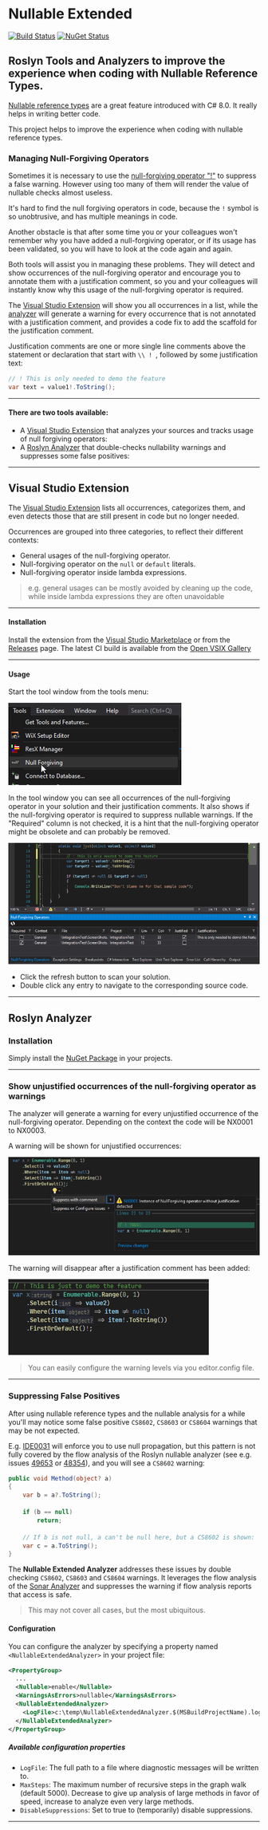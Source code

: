 # Nullable Extended
[![Build Status](https://dev.azure.com/tom-englert/Open%20Source/_apis/build/status/Nullable.Extended?branchName=master)](https://dev.azure.com/tom-englert/Open%20Source/_build/latest?definitionId=39&branchName=master)
[![NuGet Status](https://img.shields.io/nuget/v/Nullable.Extended.Analyzer.svg)](https://www.nuget.org/packages/Nullable.Extended.Analyzer/)

## Roslyn Tools and Analyzers to improve the experience when coding with Nullable Reference Types.

[Nullable reference types](https://docs.microsoft.com/en-us/dotnet/csharp/nullable-references) 
are a great feature introduced with C# 8.0. It really helps in writing better code.

This project helps to improve the experience when coding with nullable reference types.

### Managing Null-Forgiving Operators

Sometimes it is necessary to use the
[null-forgiving operator "!"](https://docs.microsoft.com/en-us/dotnet/csharp/language-reference/operators/null-forgiving)
to suppress a false warning.
However using too many of them will render the value of nullable checks almost useless. 

It's hard to find the null forgiving operators in code, because the `!` symbol is so unobtrusive, and has multiple meanings in code.

Another obstacle is that after some time you or your colleagues won't remember why you have
added a null-forgiving operator, or if its usage has been validated, so you will have to look at the code again and again.

Both tools will assist you in managing these problems. 
They will detect and show occurrences of the null-forgiving operator and encourage you to annotate them with a justification comment,
so you and your colleagues will instantly know why this usage of the null-forgiving operator is required.

The [Visual Studio Extension](#visual-studio-extension) will show you all occurrences in a list, 
while the [analyzer](#roslyn-analyzer) will generate a warning for every occurrence that is not annotated with a justification comment,
and provides a code fix to add the scaffold for the justification comment.

Justification comments are one or more single line comments above the statement or declaration that start with `\\ ! `, followed by some justification text:
```c#
// ! This is only needed to demo the feature
var text = value1!.ToString();
```
----
#### There are two tools available:
- A [Visual Studio Extension](#visual-studio-extension) that analyzes your sources and tracks usage of null forgiving operators: 
- A [Roslyn Analyzer](#roslyn-analyzer) that double-checks nullability warnings and suppresses some false positives:

----
## Visual Studio Extension

The [Visual Studio Extension](#visual-studio-extension) lists all occurrences, 
categorizes them, and even detects those that are still present in code but no longer needed.

Occurrences are grouped into three categories, to reflect their different contexts:
- General usages of the null-forgiving operator.
- Null-forgiving operator on the `null` or `default` literals.
- Null-forgiving operator inside lambda expressions.

> e.g. general usages can be mostly avoided by cleaning up the code,
while inside lambda expressions they are often unavoidable

----
#### Installation

Install the extension from the [Visual Studio Marketplace](https://marketplace.visualstudio.com/items?itemName=TomEnglert.NullableExtended) or from the [Releases](../../releases) page.
The latest CI build is available from the [Open VSIX Gallery](https://www.vsixgallery.com/extension/Nullable.Extended.75a92614-c590-4401-b04b-04926c0e21cf)

----
#### Usage

Start the tool window from the tools menu:

![menu](assets/NullForgivingMenu.png)

In the tool window you can see all occurrences of the null-forgiving operator in your solution and their justification comments.
It also shows if the null-forgiving operator is required to suppress nullable warnings. 
If the "Required" column is not checked, it is a hint that the null-forgiving operator might be obsolete and can probably be removed.

![window](assets/NullForgivingToolWindow.png)

- Click the refresh button to scan your solution.
- Double click any entry to navigate to the corresponding source code.

---
## Roslyn Analyzer

### Installation

Simply install the [NuGet Package](https://www.nuget.org/packages/Nullable.Extended.Analyzer/) in your projects.

---
### Show unjustified occurrences of the null-forgiving operator as warnings

The analyzer will generate a warning for every unjustified occurrence of the null-forgiving operator. Depending on the context the code will be NX0001 to NX0003.

A warning will be shown for unjustified occurrences:

![warning](assets/AnalyzerWarningAndCodeFix.png)

The warning will disappear after a justification comment has been added:

![no_warning](assets/AnalyzerNoWarningWithJustification.png)

> You can easily configure the warning levels via you editor.config file.

----
### Suppressing False Positives

After using nullable reference types and the nullable analysis for a while you'll may notice some false positive `CS8602`, `CS8603` or `CS8604` warnings that may be not expected.

E.g. [IDE0031](https://docs.microsoft.com/en-us/dotnet/fundamentals/code-analysis/style-rules/ide0031) will enforce you to use null propagation, 
but this pattern is not fully covered by the flow analysis of the Roslyn nullable analyzer (see e.g. issues [49653](https://github.com/dotnet/roslyn/issues/49653) 
or [48354](https://github.com/dotnet/roslyn/issues/48354)), and you will see a `CS8602` warning:

```c#
public void Method(object? a) 
{
    var b = a?.ToString();

    if (b == null)
        return;

    // If b is not null, a can't be null here, but a CS8602 is shown:
    var c = a.ToString();
}
``` 

The **Nullable Extended Analyzer** addresses these issues by double checking `CS8602`, `CS8603` and `CS8604` warnings.
It leverages the flow analysis of the [Sonar Analyzer](https://github.com/SonarSource/sonar-dotnet) and suppresses the 
warning if flow analysis reports that access is safe.

> This may not cover all cases, but the most ubiquitous.

#### Configuration

You can configure the analyzer by specifying a property named `<NullableExtendedAnalyzer>` in your project file:

```xml
<PropertyGroup>
  ...
  <Nullable>enable</Nullable>
  <WarningsAsErrors>nullable</WarningsAsErrors>
  <NullableExtendedAnalyzer>
    <LogFile>c:\temp\NullableExtendedAnalyzer.$(MSBuildProjectName).log</LogFile>
  </NullableExtendedAnalyzer>
</PropertyGroup>
```

##### Available configuration properties
- `LogFile`: The full path to a file where diagnostic messages will be written to.
- `MaxSteps`: The maximum number of recursive steps in the graph walk (default 5000). 
  Decrease to give up analysis of large methods in favor of speed, 
  increase to analyze even very large methods.
- `DisableSuppressions`: Set to true to (temporarily) disable suppressions.

---



